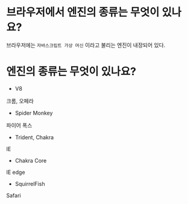 # 브라우저에서 엔진의 종류는 무엇이 있나요?



브라우저에는 `자바스크립트 가상 머신` 이라고 불리는 엔진이 내장되어 있다.



# 엔진의 종류는 무엇이 있나요?



- V8

크롬, 오페라

- Spider Monkey

파이어 폭스

- Trident, Chakra

IE

- Chakra Core

IE edge

- SquirrelFish

Safari